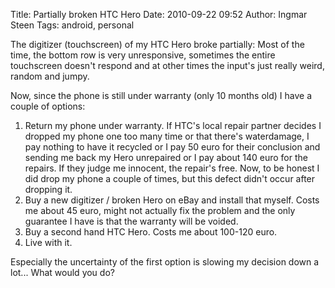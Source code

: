 Title: Partially broken HTC Hero
Date: 2010-09-22 09:52
Author: Ingmar Steen
Tags: android, personal

The digitizer (touchscreen) of my HTC Hero
broke partially: Most of the time, the bottom row is very unresponsive,
sometimes the entire touchscreen doesn't respond and at other times the
input's just really weird, random and jumpy.

Now, since the phone is still under warranty (only 10 months old) I have
a couple of options:

1. Return my phone under warranty. If HTC's local repair partner decides
I dropped my phone one too many time or that there's waterdamage, I pay
nothing to have it recycled or I pay 50 euro for their conclusion and
sending me back my Hero unrepaired or I pay about 140 euro for the
repairs. If they judge me innocent, the repair's free. Now, to be honest
I did drop my phone a couple of times, but this defect didn't occur
after dropping it.
2. Buy a new digitizer / broken Hero on eBay and install that myself.
Costs me about 45 euro, might not actually fix the problem and the only
guarantee I have is that the warranty will be voided.
3. Buy a second hand HTC Hero. Costs me about 100-120 euro.
4. Live with it.

Especially the uncertainty of the first option is slowing my decision
down a lot... What would you do?

